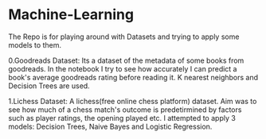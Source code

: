 # Machine-Learning
The Repo is for playing around with Datasets and trying to apply some models to them.

0.Goodreads Dataset:
  Its a dataset of the metadata of some books from goodreads. In the notebook I try to see how accurately I can predict a book's average goodreads rating before
  reading it. K nearest neighbors and Decision Trees are used.
  
1.Lichess Dataset:
  A lichess(free online chess platform) dataset. Aim was to see how much of a chess match's outcome is predetirmined by factors such as player ratings, the opening
  played etc. I attempted to apply 3 models: Decision Trees, Naive Bayes and Logistic Regression.
